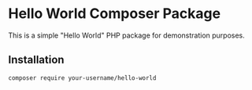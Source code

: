 # Hello World Composer Package

This is a simple "Hello World" PHP package for demonstration purposes.

## Installation

```bash
composer require your-username/hello-world
